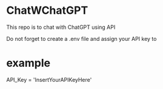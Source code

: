 # ChatWChatGPT
This repo is to chat with ChatGPT using API

Do not forget to create a .env file and assign your API key to 
# example

API_Key = 'InsertYourAPIKeyHere'
